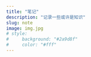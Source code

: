 ```yaml
---
title: "笔记"
description: "记录一些或许是知识"
slug: note
image: img.jpg
# style:
#     background: "#2a9d8f"
#     color: "#fff"
---
```

